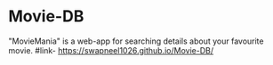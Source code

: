 # Movie-DB
"MovieMania" is a web-app for searching details about your favourite movie.
#link-  https://swapneel1026.github.io/Movie-DB/
